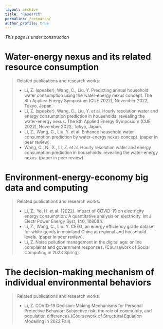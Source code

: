 ```yaml
---
layout: archive
title: "Research"
permalink: /research/
author_profile: true
---
```


*This page is under construction*

Water-energy nexus and its related resource consumption
======
> Related publications and research works:
> + Li, Z. (speaker), Wang, C., Liu. Y. Predicting annual household water consumption using the water-energy nexus concept. The 8th Applied Energy Symposium (CUE 2022), November 2022, Tokyo, Japan.
> + Li, Z. (speaker), Wang, C., Liu, Y. et al. Hourly resolution water and energy consumption prediction in households: revealing the water-energy nexus. The 8th Applied Energy Symposium (CUE 2022), November 2022, Tokyo, Japan.
> + Li, Z., Wang, C., Liu. Y. et al. Enhance household water consumption prediction by water-energy nexus concept. (paper in peer review).
> + Wang, C., Ni, X., Li, Z. et al. Hourly resolution water and energy consumption prediction in households: revealing the water-energy nexus. (paper in peer review).

Environment-energy-economy big data and computing
======
> Related publications and research works:
> + Li, Z., Ye, H. et al. (2022). Impact of COVID-19 on electricity energy consumption: A quantitative analysis on electricity. Int J Electr Power Energy Syst, 140, 108084.
> + Li, Z., Wang, C., Liu. Y. CEEG, an energy efficiency grade dataset for white goods in mainland China at regional and household levels. (paper in peer review).
> + Li, Z. Noise pollution management in the digital age: online complaints and government responses. (Coursework of Social Computing in 2023 Spring).

The decision-making mechanism of individual environmental behaviors
======
> Related publications and research works:
> + Li, Z. COVID-19 Decision-Making Mechanisms for Personal Protective Behavior: Subjective risk, the role of community, and population differences.(Coursework of Structural Equation Modelling in 2022 Fall).

